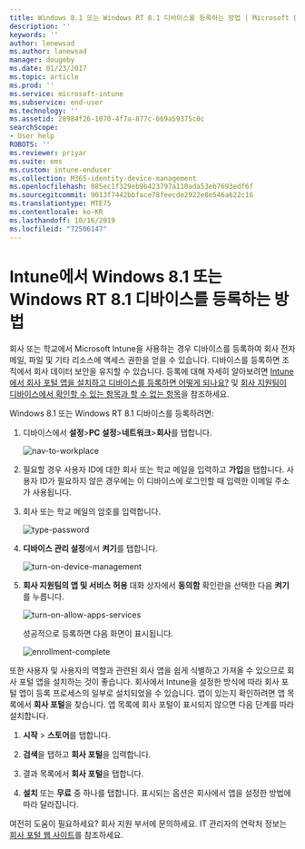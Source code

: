 ```yaml
---
title: Windows 8.1 또는 Windows RT 8.1 디바이스를 등록하는 방법 | Microsoft 문서
description: ''
keywords: ''
author: lenewsad
ms.author: lanewsad
manager: dougeby
ms.date: 01/23/2017
ms.topic: article
ms.prod: ''
ms.service: microsoft-intune
ms.subservice: end-user
ms.technology: ''
ms.assetid: 28984f26-1070-4f7a-877c-669a59375c0c
searchScope:
- User help
ROBOTS: ''
ms.reviewer: priyar
ms.suite: ems
ms.custom: intune-enduser
ms.collection: M365-identity-device-management
ms.openlocfilehash: 085ec1f329eb9b423797a110ada53eb7693edf6f
ms.sourcegitcommit: 9013f7442bbface78feecde2922e8e546a622c16
ms.translationtype: MTE75
ms.contentlocale: ko-KR
ms.lasthandoff: 10/16/2019
ms.locfileid: "72506147"
---
```

# <a name="how-to-enroll-your-windows-81-or-windows-rt-81-device-in-intune"></a>Intune에서 Windows 8.1 또는 Windows RT 8.1 디바이스를 등록하는 방법  

회사 또는 학교에서 Microsoft Intune을 사용하는 경우 디바이스를 등록하여 회사 전자 메일, 파일 및 기타 리소스에 액세스 권한을 얻을 수 있습니다. 디바이스를 등록하면 조직에서 회사 데이터 보안을 유지할 수 있습니다. 등록에 대해 자세히 알아보려면 [Intune에서 회사 포털 앱을 설치하고 디바이스를 등록하면 어떻게 되나요?](what-happens-if-you-install-the-company-portal-app-and-enroll-your-device-in-intune-windows.md) 및 [회사 지원팀이 디바이스에서 확인할 수 있는 항목과 할 수 없는 항목](what-info-can-your-company-see-when-you-enroll-your-device-in-intune.md)을 참조하세요.  


Windows 8.1 또는 Windows RT 8.1 디바이스를 등록하려면:  

1. 디바이스에서 **설정**&gt;**PC 설정**&gt;**네트워크**&gt;**회사**를 탭합니다.  

    ![nav-to-workplace](./media/W81-1-workplacejoin.png)  

2. 필요할 경우 사용자 ID에 대한 회사 또는 학교 메일을 입력하고 **가입**을 탭합니다. 사용자 ID가 필요하지 않은 경우에는 이 디바이스에 로그인할 때 입력한 이메일 주소가 사용됩니다.  

3. 회사 또는 학교 메일의 암호를 입력합니다.  


    ![type-password](./media/W81-2-workplacesettings_signin.png)  

4. **디바이스 관리 설정**에서 **켜기**를 탭합니다.  


    ![turn-on-device-management](./media/W81-3-dev-mgt-turn-on.png)  

5. **회사 지원팀의 앱 및 서비스 허용** 대화 상자에서 **동의함** 확인란을 선택한 다음 **켜기**를 누릅니다.  


    ![turn-on-allow-apps-services](./media/W81-4-agree-allow-apps-services.png)  

    성공적으로 등록하면 다음 화면이 표시됩니다.  


    ![enrollment-complete](./media/W81-5-enrolled-done.png)

또한 사용자 및 사용자의 역할과 관련된 회사 앱을 쉽게 식별하고 가져올 수 있으므로 회사 포털 앱을 설치하는 것이 좋습니다. 회사에서 Intune을 설정한 방식에 따라 회사 포털 앱이 등록 프로세스의 일부로 설치되었을 수 있습니다. 앱이 있는지 확인하려면 앱 목록에서 **회사 포털**을 찾습니다. 앱 목록에 회사 포털이 표시되지 않으면 다음 단계를 따라 설치합니다.

1. **시작** &gt; **스토어**를 탭합니다.  

2. **검색**을 탭하고 **회사 포털**을 입력합니다.  

3. 결과 목록에서 **회사 포털**을 탭합니다.  

4. **설치** 또는 **무료** 중 하나를 탭합니다. 표시되는 옵션은 회사에서 앱을 설정한 방법에 따라 달라집니다.  

여전히 도움이 필요하세요? 회사 지원 부서에 문의하세요. IT 관리자의 연락처 정보는 [회사 포털 웹 사이트](https://go.microsoft.com/fwlink/?linkid=2010980)를 참조하세요.  
